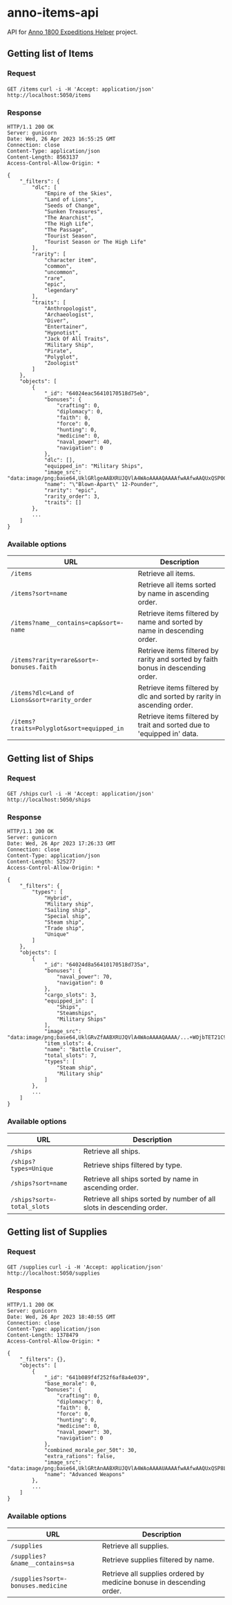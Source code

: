 # anno-items-api

API for [Anno 1800 Expeditions Helper](https://www.anno-expeditions.app/) project.

## Getting list of Items

### Request
`GET /items`
`curl -i -H 'Accept: application/json' http://localhost:5050/items`

### Response

```
HTTP/1.1 200 OK
Server: gunicorn
Date: Wed, 26 Apr 2023 16:55:25 GMT
Connection: close
Content-Type: application/json
Content-Length: 8563137
Access-Control-Allow-Origin: *

{
    "_filters": {
        "dlc": [
            "Empire of the Skies",
            "Land of Lions",
            "Seeds of Change",
            "Sunken Treasures",
            "The Anarchist",
            "The High Life",
            "The Passage",
            "Tourist Season",
            "Tourist Season or The High Life"
        ],
        "rarity": [
            "character item",
            "common",
            "uncommon",
            "rare",
            "epic",
            "legendary"
        ],
        "traits": [
            "Anthropologist",
            "Archaeologist",
            "Diver",
            "Entertainer",
            "Hypnotist",
            "Jack Of All Traits",
            "Military Ship",
            "Pirate",
            "Polyglot",
            "Zoologist"
        ]
    },
    "objects": [
        {
            "_id": "64024eac56410170518d75eb",
            "bonuses": {
                "crafting": 0,
                "diplomacy": 0,
                "faith": 0,
                "force": 0,
                "hunting": 0,
                "medicine": 0,
                "naval_power": 40,
                "navigation": 0
            },
            "dlc": [],
            "equipped_in": "Military Ships",
            "image_src": "data:image/png;base64,UklGRlgeAABXRUJQVlA4WAoAAAAQAAAAfwAAfwAAQUxQSP0GAAABP+...+caHW1IabPpdL6OT9T3JCOMKiISD4FBFAi0rgnIfbS3evaTQAAAA",
            "name": "\"Blown-Apart\" 12-Pounder",
            "rarity": "epic",
            "rarity_order": 3,
            "traits": []
        },
        ...
    ]
}
```

### Available options
| URL                                      | Description                              |
| ---------------------------------------- | ---------------------------------------- |
| `/items`                                 | Retrieve all items.                      |
| `/items?sort=name`                       | Retrieve all items sorted by name in ascending order. |
| `/items?name__contains=cap&sort=-name`   | Retrieve items filtered by name and sorted by name in descending order. |
| `/items?rarity=rare&sort=-bonuses.faith` | Retrieve items filtered by rarity and sorted by faith bonus in descending order. |
| `/items?dlc=Land of Lions&sort=rarity_order` | Retrieve items filtered by dlc and sorted by rarity in ascending order. |
| `/items?traits=Polyglot&sort=equipped_in` | Retrieve items filtered by trait and sorted due to 'equipped in' data. |

## Getting list of Ships

### Request
`GET /ships`
`curl -i -H 'Accept: application/json' http://localhost:5050/ships`

### Response
```
HTTP/1.1 200 OK
Server: gunicorn
Date: Wed, 26 Apr 2023 17:26:33 GMT
Connection: close
Content-Type: application/json
Content-Length: 525277
Access-Control-Allow-Origin: *

{
    "_filters": {
        "types": [
            "Hybrid",
            "Military ship",
            "Sailing ship",
            "Special ship",
            "Steam ship",
            "Trade ship",
            "Unique"
        ]
    },
    "objects": [
        {
            "_id": "64024d8a56410170518d735a",
            "bonuses": {
                "naval_power": 70,
                "navigation": 0
            },
            "cargo_slots": 3,
            "equipped_in": [
                "Ships",
                "Steamships",
                "Military Ships"
            ],
            "image_src": "data:image/png;base64,UklGRvZfAABXRUJQVlA4WAoAAAAQAAAA/...+WOjbTET21C9TCREapGgEhae9YJpLkMXLYpf4t8fObmjP4KMqj9zuoAAA==",
            "item_slots": 4,
            "name": "Battle Cruiser",
            "total_slots": 7,
            "types": [
                "Steam ship",
                "Military ship"
            ]
        },
        ...
    ]
}
```

### Available options
| URL                                      | Description                              |
| ---------------------------------------- | ---------------------------------------- |
| `/ships`                                 | Retrieve all ships.                      |
| `/ships?types=Unique`                    | Retrieve ships filtered by type. |
| `/ships?sort=name`                       | Retrieve all ships sorted by name in ascending order. |
| `/ships?sort=-total_slots`               | Retrieve all ships sorted by number of all slots in descending order. |

## Getting list of Supplies

### Request
`GET /supplies`
`curl -i -H 'Accept: application/json' http://localhost:5050/supplies`

### Response
```
HTTP/1.1 200 OK
Server: gunicorn
Date: Wed, 26 Apr 2023 18:40:55 GMT
Connection: close
Content-Type: application/json
Content-Length: 1378479
Access-Control-Allow-Origin: *

{
    "_filters": {},
    "objects": [
        {
            "_id": "641b089f4f252f6af8a4e039",
            "base_morale": 0,
            "bonuses": {
                "crafting": 0,
                "diplomacy": 0,
                "faith": 0,
                "force": 0,
                "hunting": 0,
                "medicine": 0,
                "naval_power": 30,
                "navigation": 0
            },
            "combined_morale_per_50t": 30,
            "extra_rations": false,
            "image_src": "data:image/png;base64,UklGRtAnAABXRUJQVlA4WAoAAAAUAAAAfwAAfwAAQUxQSP8LAAABl8cgkqQ49OBfNeSPgIjI4X+...+IDwveDp4bXBtZXRhPiA8P3hwYWNrZXQgZW5kPSJyIj8+",
            "name": "Advanced Weapons"
        },
        ...
    ]
}
```

### Available options
| URL                                      | Description                              |
| ---------------------------------------- | ---------------------------------------- |
| `/supplies`                              | Retrieve all supplies.                   |
| `/supplies?&name__contains=sa`           | Retrieve supplies filtered by name. |
| `/supplies?sort=-bonuses.medicine`       | Retrieve all supplies ordered by medicine bonuse in descending order. |